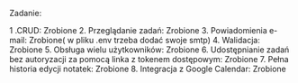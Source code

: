 Zadanie:

1 .CRUD: Zrobione
2. Przeglądanie zadań: Zrobione
3. Powiadomienia e-mail: Zrobione( w pliku .env trzeba dodać swoje smtp)
4. Walidacja: Zrobione
5. Obsługa wielu użytkowników: Zrobione
6. Udostępnianie zadań bez autoryzacji za pomocą linka z tokenem dostępowym: Zrobione
7. Pełna historia edycji notatek: Zrobione
8. Integracja z Google Calendar: Zrobione

